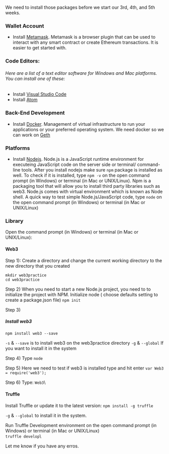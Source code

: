 
We need to install those packages before we start our 3rd, 4th, and 5th weeks.

### Wallet Account
* Install [Metamask](https://metamask.io/). 
Metamask is a browser plugin that can be used to interact with any smart contract or create Ethereum transactions. It is easier to get started with.

### Code Editors: 
###### Here are a list of a text editor software for Windows and Mac platforms. You can install one of these:
* Install [Visual Studio Code](https://code.visualstudio.com)
* Install [Atom](https://atom.io/)

### Back-End Development
* Install [Docker](https://docs.docker.com/desktop/).
    Management of virtual infrastructure to run your applications or your preferred operating system. We need docker so we can work on [Geth](https://github.com/ethereum/go-ethereum) 

### Platforms
* Install [Nodejs](https://nodejs.org/en/).
Node.js is a JavaScript runtime environment for executeing JavaScript code on the server side or terminal/ command-line tools. 
After you install nodejs make sure ```npm``` package is installed as well. To check if it is installed, type ```npm -v``` on the open command prompt (in Windows) or terminal (in Mac or UNIX/Linux). Npm is a packaging tool that will allow you to install third party libraries such as web3. Node.js comes with virtual environment which is known as Node shell. 
A quick way to test simple Node.js/JavaScript code, type ```node``` on the open command prompt (in Windows) or terminal (in Mac or UNIX/Linux) 

### Library 
Open the command prompt (in Windows) or terminal (in Mac or UNIX/Linux):

#### Web3

Step 1): Create a directory and change the current working directory to the new directory that you created
```
mkdir web3practice
cd web3practice
```
Step 2)
When you need to start a new Node.js project, you need to to initialize the project with NPM.
Initialize node ( choose defaults setting to create a package.json file)
```npm init```

Step 3)
##### Install web3 
```npm install web3 --save```

```-s``` &  ```--save``` is to install web3 on the web3practice directory
```-g``` & ```--global``` If you want to install it in the system

Step 4)
Type ```node```

Step 5)
Here we need to test if web3 is installed type and hit enter 
```var Web3 = require('web3');```

Step 6)
Type:
```Web3```\

#### Truffle

Install Truffle or update it to the latest version: 
```npm install -g truffle ```

```-g``` & ```--global``` to install it in the system.

Run Truffle Development environment on the open command prompt (in Windows) or terminal (in Mac or UNIX/Linux)  
```truffle develop```\



Let me know if you have any erros.

